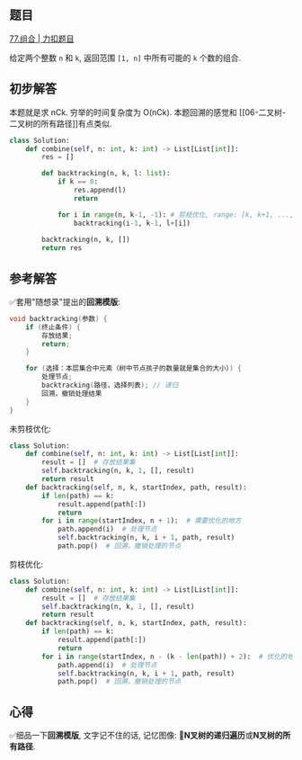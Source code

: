 ## 题目
[77.组合 | 力扣题目](https://leetcode.cn/problems/combinations/description/)

给定两个整数 `n` 和 `k`, 返回范围 `[1, n]` 中所有可能的 `k` 个数的组合.

## 初步解答
本题就是求 nCk. 穷举的时间复杂度为 O(nCk). 本题回溯的感觉和 [[06-二叉树-二叉树的所有路径]]有点类似.
```python
class Solution:
    def combine(self, n: int, k: int) -> List[List[int]]:
        res = []

        def backtracking(n, k, l: list):
            if k == 0:
                res.append(l)
                return

            for i in range(n, k-1, -1): # 剪枝优化, range: [k, k+1, ..., n]
                backtracking(i-1, k-1, l+[i])
        
        backtracking(n, k, [])
        return res
```

## 参考解答
✅套用"随想录"提出的**回溯模版**:
```cpp
void backtracking(参数) {
    if (终止条件) {
        存放结果;
        return;
    }

    for (选择：本层集合中元素（树中节点孩子的数量就是集合的大小）) {
        处理节点;
        backtracking(路径，选择列表); // 递归
        回溯，撤销处理结果
    }
}
```

未剪枝优化:
```python
class Solution:
    def combine(self, n: int, k: int) -> List[List[int]]:
        result = []  # 存放结果集
        self.backtracking(n, k, 1, [], result)
        return result
    def backtracking(self, n, k, startIndex, path, result):
        if len(path) == k:
            result.append(path[:])
            return
        for i in range(startIndex, n + 1):  # 需要优化的地方
            path.append(i)  # 处理节点
            self.backtracking(n, k, i + 1, path, result)
            path.pop()  # 回溯，撤销处理的节点
```

剪枝优化:
```python
class Solution:
    def combine(self, n: int, k: int) -> List[List[int]]:
        result = []  # 存放结果集
        self.backtracking(n, k, 1, [], result)
        return result
    def backtracking(self, n, k, startIndex, path, result):
        if len(path) == k:
            result.append(path[:])
            return
        for i in range(startIndex, n - (k - len(path)) + 2):  # 优化的地方
            path.append(i)  # 处理节点
            self.backtracking(n, k, i + 1, path, result)
            path.pop()  # 回溯，撤销处理的节点
```

## 心得
✅细品一下**回溯模版**, 文字记不住的话, 记忆图像: 🌲**N叉树的递归遍历**或**N叉树的所有路径**.